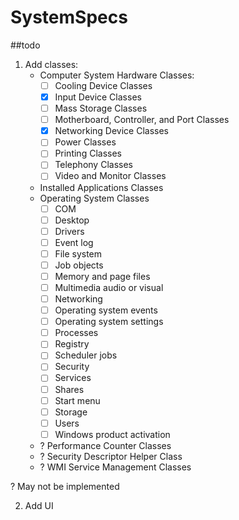 # SystemSpecs

##todo

1. Add classes:
   * Computer System Hardware Classes:
      - [ ] Cooling Device Classes 
      - [X] Input Device Classes
      - [ ] Mass Storage Classes
      - [ ] Motherboard, Controller, and Port Classes
      - [X] Networking Device Classes
      - [ ] Power Classes
      - [ ] Printing Classes
      - [ ] Telephony Classes
      - [ ] Video and Monitor Classes
   * Installed Applications Classes
   * Operating System Classes
      - [ ] COM
      - [ ] Desktop
      - [ ] Drivers
      - [ ] Event log
      - [ ] File system
      - [ ] Job objects
      - [ ] Memory and page files
      - [ ] Multimedia audio or visual
      - [ ] Networking
      - [ ] Operating system events
      - [ ] Operating system settings
      - [ ] Processes
      - [ ] Registry
      - [ ] Scheduler jobs
      - [ ] Security
      - [ ] Services
      - [ ] Shares
      - [ ] Start menu
      - [ ] Storage
      - [ ] Users
      - [ ] Windows product activation
   * ? Performance Counter Classes
   * ? Security Descriptor Helper Class
   * ? WMI Service Management Classes

? May not be implemented

2. Add UI
